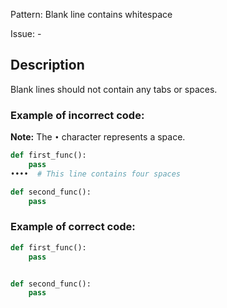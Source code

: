 Pattern: Blank line contains whitespace

Issue: -

## Description

Blank lines should not contain any tabs or spaces.

### Example of **incorrect** code:

**Note:** The `•` character represents a space.

```python
def first_func():
    pass
••••  # This line contains four spaces

def second_func():
    pass
```


### Example of **correct** code:

```python
def first_func():
    pass


def second_func():
    pass
```


